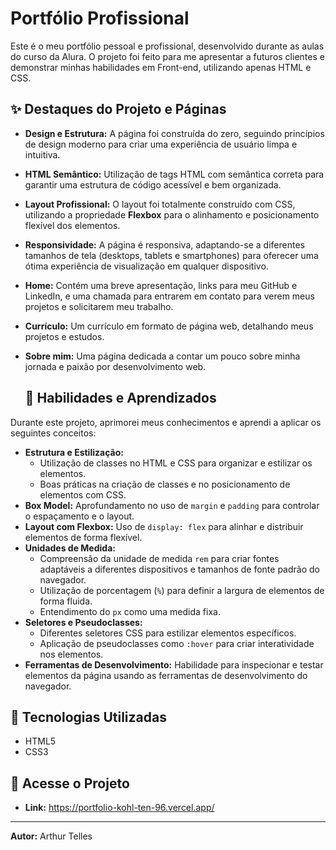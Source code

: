 # Portfólio Profissional

Este é o meu portfólio pessoal e profissional, desenvolvido durante as aulas do curso da Alura. O projeto foi feito para me apresentar a futuros clientes e demonstrar minhas habilidades em Front-end, utilizando apenas HTML e CSS.

## ✨ Destaques do Projeto e Páginas

- **Design e Estrutura:** A página foi construída do zero, seguindo princípios de design moderno para criar uma experiência de usuário limpa e intuitiva.
- **HTML Semântico:** Utilização de tags HTML com semântica correta para garantir uma estrutura de código acessível e bem organizada.
- **Layout Profissional:** O layout foi totalmente construído com CSS, utilizando a propriedade **Flexbox** para o alinhamento e posicionamento flexível dos elementos.
- **Responsividade:** A página é responsiva, adaptando-se a diferentes tamanhos de tela (desktops, tablets e smartphones) para oferecer uma ótima experiência de visualização em qualquer dispositivo.
- **Home:** Contém uma breve apresentação, links para meu GitHub e LinkedIn, e uma chamada para entrarem em contato para verem meus projetos e solicitarem meu trabalho.
- **Currículo:** Um currículo em formato de página web, detalhando meus projetos e estudos.
- **Sobre mim:** Uma página dedicada a contar um pouco sobre minha jornada e paixão por desenvolvimento web.

  ## 🧠 Habilidades e Aprendizados

Durante este projeto, aprimorei meus conhecimentos e aprendi a aplicar os seguintes conceitos:

- **Estrutura e Estilização:**
    - Utilização de classes no HTML e CSS para organizar e estilizar os elementos.
    - Boas práticas na criação de classes e no posicionamento de elementos com CSS.
- **Box Model:** Aprofundamento no uso de `margin` e `padding` para controlar o espaçamento e o layout.
- **Layout com Flexbox:** Uso de `display: flex` para alinhar e distribuir elementos de forma flexível.
- **Unidades de Medida:**
    - Compreensão da unidade de medida `rem` para criar fontes adaptáveis a diferentes dispositivos e tamanhos de fonte padrão do navegador.
    - Utilização de porcentagem (`%`) para definir a largura de elementos de forma fluida.
    - Entendimento do `px` como uma medida fixa.
- **Seletores e Pseudoclasses:**
    - Diferentes seletores CSS para estilizar elementos específicos.
    - Aplicação de pseudoclasses como `:hover` para criar interatividade nos elementos.
- **Ferramentas de Desenvolvimento:** Habilidade para inspecionar e testar elementos da página usando as ferramentas de desenvolvimento do navegador.

## 🚀 Tecnologias Utilizadas

- HTML5
- CSS3

## 🔗 Acesse o Projeto

- **Link:** https://portfolio-kohl-ten-96.vercel.app/

---

**Autor:** Arthur Telles
